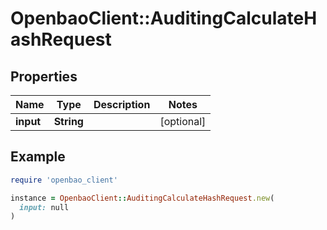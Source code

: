 # OpenbaoClient::AuditingCalculateHashRequest

## Properties

| Name | Type | Description | Notes |
| ---- | ---- | ----------- | ----- |
| **input** | **String** |  | [optional] |

## Example

```ruby
require 'openbao_client'

instance = OpenbaoClient::AuditingCalculateHashRequest.new(
  input: null
)
```

